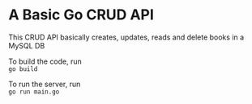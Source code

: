 # A Basic Go CRUD API

This CRUD API basically creates, updates, reads and delete books in a MySQL DB

To build the code, run
<br>`go build`

To run the server, run
<br>`go run main.go`
